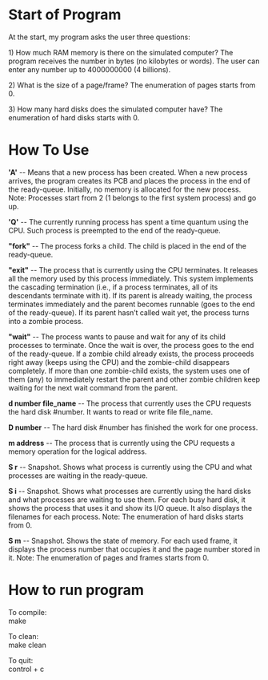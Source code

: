 <h1>Start of Program</h1>
<p> 
At the start, my program asks the user three questions:<br>
</p>
<p>
1) How much RAM memory is there on the simulated computer? The program receives the number in bytes (no kilobytes or words). The user can enter any number up to 4000000000 (4 billions). <br>
</p>
<p>
2) What is the size of a page/frame? The enumeration of pages starts from 0. <br>
</p>
<p>
3) How many hard disks does the simulated computer have? The enumeration of hard disks starts with 0.
</p>
<h1>How To Use</h1>
<p>
  <b>'A'</b> -- Means that a new process has been created. When a new process arrives, the program creates its PCB and places the process in the end of the ready-queue. Initially, no memory is allocated for the new process. Note: Processes start from 2 (1 belongs to the first system process) and go up.
</p>

<p>
  <b>'Q'</b> -- The currently running process has spent a time quantum using the CPU. Such process is preempted to the end of the ready-queue.
</p>

<p>
  <b>"fork"</b> -- The process forks a child. The child is placed in the end of the ready­-queue.
</p>

<p>
  <b>"exit"</b> -- The process that is currently using the CPU terminates. It releases all the memory used by this process immediately. This system implements the cascading termination (i.e., if a process terminates, all of its descendants terminate with it). If its parent is already waiting, the process terminates immediately and the parent becomes runnable (goes to the end of the ready­-queue). If its parent hasn’t called wait yet, the process turns into a zombie process. 
</p>

<p> 
  <b>"wait"</b> -- The process wants to pause and wait for any of its child processes to terminate. Once the wait is over, the process goes to the end of the ready­-queue. If a zombie­ child already exists, the process proceeds right away (keeps using the CPU) and the zombie­-child disappears completely. If more than one zombie­-child exists, the system uses one of them (any) to immediately restart the parent and other zombie children keep waiting for the next wait command from the parent.
</p>

<p>
  <b>d number file_name</b> --  The process that currently uses the CPU requests the hard disk #number. It wants to read or write file file_name.
</p>

<p>
  <b>D number</b> -- The hard disk #number has finished the work for one process.
</p>

<p> 
  <b>m address</b> -- The process that is currently using the CPU requests a memory operation for the logical address.
</p>

<p>
  <b>S r</b> -- Snapshot. Shows what process is currently using the CPU and what processes are waiting in the ready­-queue.
</p> 

<p>
  <b>S i</b> -- Snapshot. Shows what processes are currently using the hard disks and what processes are waiting to use them. For each busy hard disk, it shows the process that uses it and show its I/O queue. It also displays the filenames for each process. Note: The enumeration of hard disks starts from 0.
</p>

<p>
  <b>S m</b> -- Snapshot. Shows the state of memory. For each used frame, it displays the process number that occupies it and the page number stored in it. Note: The enumeration of pages and frames starts from 0.
</p>

<h1>How to run program</h1>
<p>To compile: <br>
make</p> 
<p>To clean: <br> 
make clean</p> 
<p>To quit:<br> 
control + c</p>
